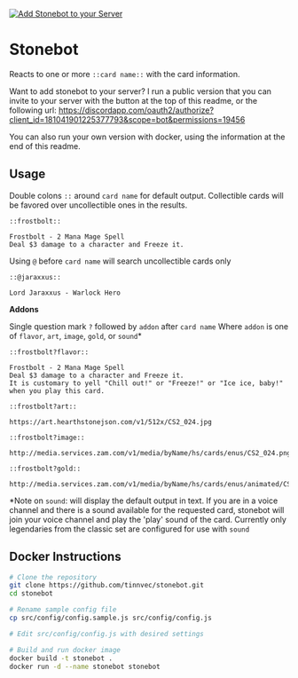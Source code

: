 [![Add Stonebot to your Server][discord-add-badge]][discord-oauth-link]

# Stonebot
Reacts to one or more `::card name::` with the card information.

Want to add stonebot to your server? I run a public version that you can invite to your server with the button at the top of this readme, or the following url: https://discordapp.com/oauth2/authorize?client_id=181041901225377793&scope=bot&permissions=19456

You can also run your own version with docker, using the information at the end of this readme.

## Usage

Double colons `::` around `card name` for default output. Collectible cards will be favored over uncollectible ones in the results.
```
::frostbolt::

Frostbolt - 2 Mana Mage Spell
Deal $3 damage to a character and Freeze it.
```

Using `@` before `card name` will search uncollectible cards only
```
::@jaraxxus::

Lord Jaraxxus - Warlock Hero
```

**Addons**

Single question mark `?` followed by `addon` after `card name`
Where `addon` is one of `flavor`, `art`, `image`, `gold`, or `sound`*
```
::frostbolt?flavor::

Frostbolt - 2 Mana Mage Spell
Deal $3 damage to a character and Freeze it.
It is customary to yell "Chill out!" or "Freeze!" or "Ice ice, baby!" when you play this card.

::frostbolt?art::

https://art.hearthstonejson.com/v1/512x/CS2_024.jpg

::frostbolt?image::

http://media.services.zam.com/v1/media/byName/hs/cards/enus/CS2_024.png

::frostbolt?gold::

http://media.services.zam.com/v1/media/byName/hs/cards/enus/animated/CS2_024_premium.gif
```
*Note on `sound`: will display the default output in text. If you are in a voice channel and there is a sound available for the requested card, stonebot will join your voice channel and play the 'play' sound of the card. Currently only legendaries from the classic set are configured for use with `sound`

## Docker Instructions
```bash
# Clone the repository
git clone https://github.com/tinnvec/stonebot.git
cd stonebot

# Rename sample config file
cp src/config/config.sample.js src/config/config.js

# Edit src/config/config.js with desired settings

# Build and run docker image
docker build -t stonebot .
docker run -d --name stonebot stonebot
```

[discord-oauth-link]: https://discordapp.com/oauth2/authorize?client_id=181041901225377793&scope=bot&permissions=19456
[discord-add-badge]: https://img.shields.io/badge/Discord-Invite%20Stonebot-7289DA.svg?style=flat-square
